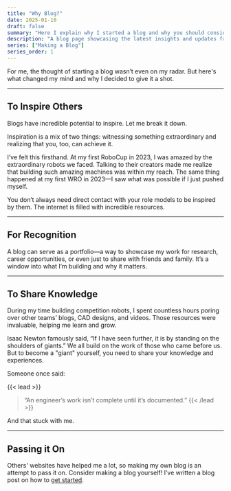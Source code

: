 ```yaml
---
title: "Why Blog?"
date: 2025-01-10
draft: false
summary: "Here I explain why I started a blog and why you should consider it too."
description: "A blog page showcasing the latest insights and updates from Yousef Shaykholeslam. Explore content related to robotics, technology, personal achievements, and much more. Stay informed on the latest trends and projects, while discovering inspiration for your own journey."
series: ["Making a Blog"]
series_order: 1
---
```


For me, the thought of starting a blog wasn’t even on my radar. But here's what changed my mind and why I decided to give it a shot.

---

## To Inspire Others
Blogs have incredible potential to inspire. Let me break it down.

Inspiration is a mix of two things: witnessing something extraordinary and realizing that you, too, can achieve it.

I’ve felt this firsthand. At my first RoboCup in 2023, I was amazed by the extraordinary robots we faced. Talking to their creators made me realize that building such amazing machines was within my reach. The same thing happened at my first WRO in 2023—I saw what was possible if I just pushed myself.

You don’t always need direct contact with your role models to be inspired by them. The internet is filled with incredible resources.

---

## For Recognition
A blog can serve as a portfolio—a way to showcase my work for research, career opportunities, or even just to share with friends and family. It’s a window into what I’m building and why it matters.

---

## To Share Knowledge
During my time building competition robots, I spent countless hours poring over other teams’ blogs, CAD designs, and videos. Those resources were invaluable, helping me learn and grow.

Isaac Newton famously said, “If I have seen further, it is by standing on the shoulders of giants.” We all build on the work of those who came before us. But to become a "giant" yourself, you need to share your knowledge and experiences.

Someone once said:

{{< lead >}}
>“An engineer’s work isn’t complete until it’s documented.”
{{< /lead >}}

And that stuck with me.

---

## Passing it On
Others' websites have helped me a lot, so making my own blog is an attempt to pass it on. Consider making a blog yourself! I’ve written a blog post on how to [get started](/posts/how-to-blog/).
